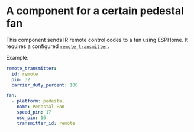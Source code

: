 # A component for a certain pedestal fan

This component sends IR remote control codes to a fan using ESPHome.
It requires a configured [`remote_transmitter`](https://esphome.io/components/remote_transmitter.html).

Example:
```yaml
remote_transmitter:
  id: remote
  pin: 32
  carrier_duty_percent: 100

fan:
  - platform: pedestal
    name: Pedestal Fan
    speed_pin: 17
    osc_pin: 16
    transmitter_id: remote
```
